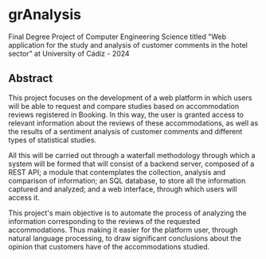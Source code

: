 # grAnalysis
Final Degree Project of Computer Engineering Science titled "Web application for the study and analysis of customer comments in the hotel sector" at University of Cádiz - 2024
## Abstract
This project focuses on the development of a web platform in which users will be able to request and compare studies based on accommodation reviews registered in Booking. In this way, the user is granted access to relevant information about the reviews of these accommodations, as well as the results of a sentiment analysis of customer comments and different types of statistical studies.

All this will be carried out through a waterfall methodology through which a system will be formed that will consist of a backend server, composed of a REST API; a module that contemplates the collection, analysis and comparison of information; an SQL database, to store all the information captured and analyzed; and a web interface, through which users will access it.

This project's main objective is to automate the process of analyzing the information corresponding to the reviews of the requested accommodations. Thus making it easier for the platform user, through natural language processing, to draw significant conclusions about the opinion that customers have of the accommodations studied.
